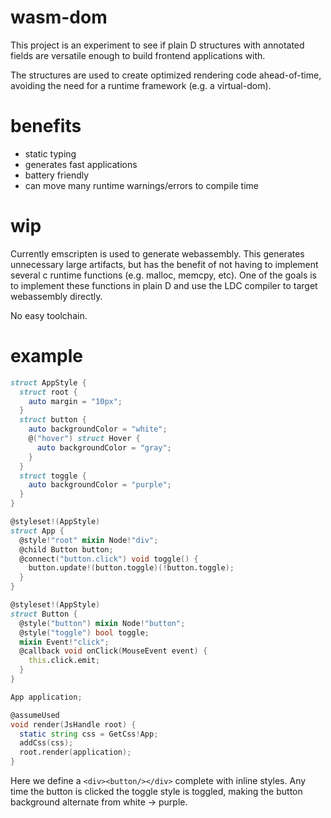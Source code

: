 # wasm-dom

This project is an experiment to see if plain D structures with annotated fields are versatile enough to build frontend applications with.

The structures are used to create optimized rendering code ahead-of-time, avoiding the need for a runtime framework (e.g. a virtual-dom).

# benefits

- static typing
- generates fast applications
- battery friendly
- can move many runtime warnings/errors to compile time 

# wip

Currently emscripten is used to generate webassembly. This generates unnecessary large artifacts, but has the benefit of not having to implement several c runtime functions (e.g. malloc, memcpy, etc). One of the goals is to implement these functions in plain D and use the LDC compiler to target webassembly directly.

No easy toolchain.

# example

```d
struct AppStyle {
  struct root {
    auto margin = "10px";
  }
  struct button {
    auto backgroundColor = "white";
    @("hover") struct Hover {
      auto backgroundColor = "gray";
    }
  }
  struct toggle {
    auto backgroundColor = "purple";
  }
}

@styleset!(AppStyle)
struct App {
  @style!"root" mixin Node!"div";
  @child Button button;
  @connect("button.click") void toggle() {
    button.update!(button.toggle)(!button.toggle);
  }
}

@styleset!(AppStyle)
struct Button {
  @style("button") mixin Node!"button";
  @style("toggle") bool toggle;
  mixin Event!"click";
  @callback void onClick(MouseEvent event) {
    this.click.emit;
  }
}

App application;

@assumeUsed
void render(JsHandle root) {
  static string css = GetCss!App;
  addCss(css);
  root.render(application);
}
```

Here we define a `<div><button/></div>` complete with inline styles. Any time the button is clicked the toggle style is toggled, making the button background alternate from white -> purple.
